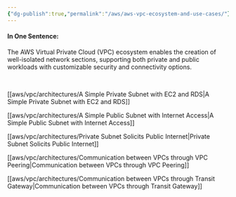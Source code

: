 ```yaml
---
{"dg-publish":true,"permalink":"/aws/aws-vpc-ecosystem-and-use-cases/"}
---
```



#### In One Sentence:
The AWS Virtual Private Cloud (VPC) ecosystem enables the creation of well-isolated network sections, supporting both private and public workloads with customizable security and connectivity options.

<br>

[[aws/vpc/architectures/A Simple Private Subnet with EC2 and RDS\|A Simple Private Subnet with EC2 and RDS]]

[[aws/vpc/architectures/A Simple Public Subnet with Internet Access\|A Simple Public Subnet with Internet Access]]

[[aws/vpc/architectures/Private Subnet Solicits Public Internet\|Private Subnet Solicits Public Internet]]

[[aws/vpc/architectures/Communication between VPCs through VPC Peering\|Communication between VPCs through VPC Peering]]

[[aws/vpc/architectures/Communication between VPCs through Transit Gateway\|Communication between VPCs through Transit Gateway]]


<br>







